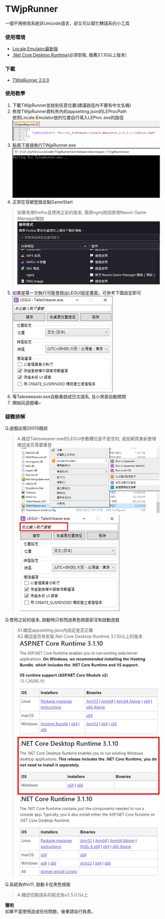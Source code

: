 # TWjpRunner
一個不用修改系統非Unicode語言，卻又可以幫忙轉語系的小工具

### **使用環境**
* [Locale.Emulator最新版](https://xupefei.github.io/Locale-Emulator/)
* [.Net Core Desktop Runtime](https://dotnet.microsoft.com/download/dotnet-core/3.1)(必須安裝, 推薦3.1.10以上版本)

### **下載**
* [TWjpRunner 2.0.0](https://github.com/hawiliu/TWjpRunner/releases)

### **使用教學**
1. 下載TWjpRunner並放到任意位置(建議路徑內不要有中文名稱)
2. 修改TWjpRunner資料夾內的appsetting.json的LEProcPath  
依照Locale.Emulator放的位置自行填入LEProc.exe的路徑  
![image](https://raw.githubusercontent.com/hawiliu/TWjpRunner/master/Upload/Image/appsetting.PNG)
3. 點兩下直接執行TWjpRunner.exe
![image](https://raw.githubusercontent.com/hawiliu/TWjpRunner/master/Upload/Image/runner.PNG)
4. 正常在官網登錄並點GameStart
> 如果有用firefox且使用之前的版本, 需將ngmj改回使用Nexon Game Manager開啟
> ![image](https://raw.githubusercontent.com/hawiliu/TWjpRunner/master/Upload/Image/ngmj.PNG)
5. 如果是第一次執行可能會跳出LEGUI設定畫面，可參考下圖設定即可  
![image](https://raw.githubusercontent.com/hawiliu/TWjpRunner/master/Upload/Image/LEGUI.PNG)
6. 等Talesweaver.exe自動重啟成日文語系, 且小黑窗自動關閉
7. 開始玩遊戲囉~

### **疑難排解**
Q.遊戲出現20015錯誤
>A.確認Talesweaver.exe的LEGUI參數欄位是不是空的, 或是網頁重新整理確認是否需要重登
>![image](https://raw.githubusercontent.com/hawiliu/TWjpRunner/master/Upload/Image/Setting.png)
>![image](https://raw.githubusercontent.com/hawiliu/TWjpRunner/master/Upload/Image/Check.png)

Q.使用之前的版本, 啟動時只有閃過黑色視窗卻沒有啟動遊戲
>A1.確認appsetting.json內設定是否正確  
>A2.確認是否有安裝.Net Core Desktop Runtime 3.1.10以上的版本
>![image](https://raw.githubusercontent.com/hawiliu/TWjpRunner/master/Upload/Image/aspnetcore.PNG)

Q.系統為Win11, 啟動卡在黑色視窗
>A.確認切換語系的程式為v2.5.0.1以上

**聲明**  
如果不當使用造成任何問題，後果請自行負責。
